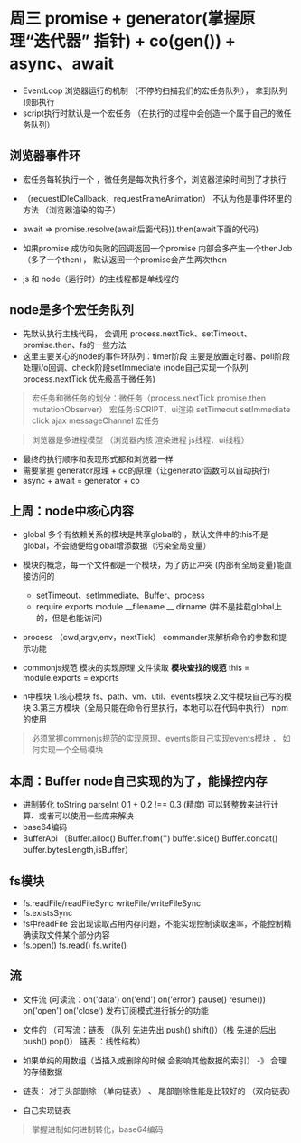 # 周三 promise + generator(掌握原理“迭代器” 指针) + co(gen()) + async、await
- EventLoop 浏览器运行的机制 （不停的扫描我们的宏任务队列）， 拿到队列顶部执行
- script执行时默认是一个宏任务 （在执行的过程中会创造一个属于自己的微任务队列）


## 浏览器事件环
- 宏任务每轮执行一个 ，微任务是每次执行多个，浏览器渲染时间到了才执行 
- （requestIDleCallback，requestFrameAnimation） 不认为他是事件环里的方法 （浏览器渲染的钩子）
- await => promise.resolve(await后面代码)).then(await下面的代码) 
- 如果promise 成功和失败的回调返回一个promise 内部会多产生一个thenJob（多了一个then）， 默认返回一个promise会产生两次then

- js 和 node（运行时）的主线程都是单线程的

## node是多个宏任务队列
- 先默认执行主栈代码， 会调用 process.nextTick、setTimeout、promise.then、fs的一些方法
- 这里主要关心的node的事件环队列：timer阶段 主要是放置定时器、poll阶段处理i/o回调、check阶段setImmediate (node自己实现一个队列process.nextTick 优先级高于微任务)


> 宏任务和微任务的划分：微任务（process.nextTick promise.then mutationObserver） 宏任务:SCRIPT、ui渲染 setTimeout setImmediate click ajax messageChannel 宏任务


> 浏览器是多进程模型 （浏览器内核 渲染进程 js线程、ui线程）

- 最终的执行顺序和表现形式都和浏览器一样
- 需要掌握 generator原理 + co的原理（让generator函数可以自动执行）
- async + await = generator + co



## 上周：node中核心内容
- global 多个有依赖关系的模块是共享global的 ，默认文件中的this不是global，不会随便给global增添数据（污染全局变量）
- 模块的概念，每一个文件都是一个模块，为了防止冲突 (内部有全局变量)能直接访问的
    - setTimeout、setImmediate、Buffer、process
    - require exports module __filename __ dirname (并不是挂载global上的，但是也能访问)

- process （cwd,argv,env，nextTick）  commander来解析命令的参数和提示功能
- commonjs规范 模块的实现原理 文件读取   **模块查找的规范**    this = module.exports =  exports

- n中模块 1.核心模块 fs、path、vm、util、events模块 2.文件模块自己写的模块  3.第三方模块（全局只能在命令行里执行，本地可以在代码中执行） npm的使用


> 必须掌握commonjs规范的实现原理、events能自己实现events模块 ， 如何实现一个全局模块

## 本周：Buffer node自己实现的为了，能操控内存
- 进制转化 toString parseInt  0.1 + 0.2 !== 0.3 (精度)  可以转整数来进行计算、或者可以使用一些库来解决
- base64编码
- BufferApi （Buffer.alloc()  Buffer.from('')  buffer.slice() Buffer.concat() buffer.bytesLength,isBuffer）


## fs模块
- fs.readFile/readFileSync writeFile/writeFileSync
- fs.existsSync
- fs中readFile 会出现读取占用内存问题，不能实现控制读取速率，不能控制精确读取文件某个部分内容
- fs.open() fs.read() fs.write()

## 流
-  文件流 (可读流：on('data') on('end') on('error') pause() resume())  on('open') on('close') 发布订阅模式进行拆分的功能

- 文件的 （可写流：链表 （队列 先进先出 push() shift()）（栈 先进的后出  push()  pop()） 链表 ：线性结构）
- 如果单纯的用数组（当插入或删除的时候 会影响其他数据的索引）   -》 合理的存储数据
- 链表： 对于头部删除 （单向链表） 、 尾部删除性能是比较好的  （双向链表）  
- 自己实现链表

> 掌握进制如何进制转化，base64编码




